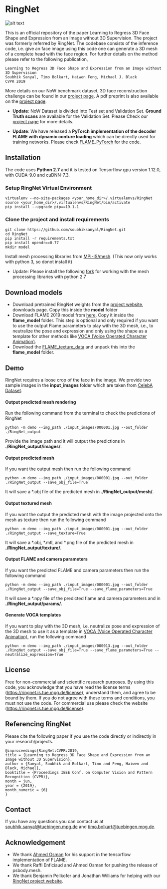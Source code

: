 # RingNet

![alt text](https://github.com/soubhiksanyal/RingNet/blob/master/gif/celeba_reconstruction.gif?raw=true)

This is an official repository of the paper Learning to Regress 3D Face Shape and Expression from an Image without 3D Supervision. The project was formerly referred by RingNet. The codebase consists of the inference code, i.e. give an face image using this code one can generate a 3D mesh of a complete head with the face region. For further details on the method please refer to the following publication,

```
Learning to Regress 3D Face Shape and Expression from an Image without 3D Supervision
Soubhik Sanyal, Timo Bolkart, Haiwen Feng, Michael J. Black
CVPR 2019
```

More details on our NoW benchmark dataset, 3D face reconstruction challenge can be found in our [project page](https://ringnet.is.tue.mpg.de). A pdf preprint is also available on the [project page](https://ringnet.is.tue.mpg.de).

* **Update**: NoW Dataset is divided into Test set and Validation Set. **Ground Truth scans** are available for the Validation Set. Please Check our [project page](https://ringnet.is.tue.mpg.de) for more details.

* **Update**: We have released a **PyTorch implementation of the decoder FLAME with dynamic conture loading** which can be directly used for training networks. Please check [FLAME_PyTorch](https://github.com/soubhiksanyal/FLAME_PyTorch) for the code.

## Installation

The code uses **Python 2.7** and it is tested on Tensorflow gpu version 1.12.0, with CUDA-9.0 and cuDNN-7.3.

### Setup RingNet Virtual Environment

```
virtualenv --no-site-packages <your_home_dir>/.virtualenvs/RingNet
source <your_home_dir>/.virtualenvs/RingNet/bin/activate
pip install --upgrade pip==19.1.1
```
### Clone the project and install requirements

```
git clone https://github.com/soubhiksanyal/RingNet.git
cd RingNet
pip install -r requirements.txt
pip install opendr==0.77
mkdir model
```
Install mesh processing libraries from [MPI-IS/mesh](https://github.com/MPI-IS/mesh). (This now only works with python 3, so donot install it)

* Update: Please install the following [fork](https://github.com/TimoBolkart/mesh) for working with the mesh processing libraries with python 2.7 

## Download models

* Download pretrained RingNet weights from the [project website](https://ringnet.is.tue.mpg.de), downloads page. Copy this inside the **model** folder
* Download FLAME 2019 model from [here](http://flame.is.tue.mpg.de/). Copy it inside the **flame_model** folder. This step is optional and only required if you want to use the output Flame parameters to play with the 3D mesh, i.e., to neutralize the pose and
expression and only using the shape as a template for other methods like [VOCA (Voice Operated Character Animation)](https://github.com/TimoBolkart/voca).
* Download the [FLAME_texture_data](http://files.is.tue.mpg.de/tbolkart/FLAME/FLAME_texture_data.zip) and unpack this into the **flame_model** folder.

## Demo

RingNet requires a loose crop of the face in the image. We provide two sample images in the **input_images** folder which are taken from [CelebA Dataset](http://mmlab.ie.cuhk.edu.hk/projects/CelebA.html). 

#### Output predicted mesh rendering

Run the following command from the terminal to check the predictions of RingNet
```
python -m demo --img_path ./input_images/000001.jpg --out_folder ./RingNet_output
```
Provide the image path and it will output the predictions in **./RingNet_output/images/**.

#### Output predicted mesh

If you want the output mesh then run the following command
```
python -m demo --img_path ./input_images/000001.jpg --out_folder ./RingNet_output --save_obj_file=True
```
It will save a *.obj file of the predicted mesh in **./RingNet_output/mesh/**.

#### Output textured mesh

If you want the output the predicted mesh with the image projected onto the mesh as texture then run the following command
```
python -m demo --img_path ./input_images/000001.jpg --out_folder ./RingNet_output --save_texture=True
```
It will save a *.obj, *.mtl, and *.png file of the predicted mesh in **./RingNet_output/texture/**.

#### Output FLAME and camera parameters

If you want the predicted FLAME and camera parameters then run the following command
```
python -m demo --img_path ./input_images/000001.jpg --out_folder ./RingNet_output --save_obj_file=True --save_flame_parameters=True
```
It will save a *.npy file of the predicted flame and camera parameters and in **./RingNet_output/params/**.

#### Generate VOCA templates

If you want to play with the 3D mesh, i.e. neutralize pose and expression of the 3D mesh to use it as a template in [VOCA (Voice Operated Character Animation)](https://github.com/TimoBolkart/voca), run the following command
```
python -m demo --img_path ./input_images/000013.jpg --out_folder ./RingNet_output --save_obj_file=True --save_flame_parameters=True --neutralize_expression=True
```

## License

Free for non-commercial and scientific research purposes. By using this code, you acknowledge that you have read the license terms (https://ringnet.is.tue.mpg.de/license), understand them, and agree to be bound by them. If you do not agree with these terms and conditions, you must not use the code. For commercial use please check the website (https://ringnet.is.tue.mpg.de/license).

## Referencing RingNet

Please cite the following paper if you use the code directly or indirectly in your research/projects.
```
@inproceedings{RingNet:CVPR:2019,
title = {Learning to Regress 3D Face Shape and Expression from an Image without 3D Supervision},
author = {Sanyal, Soubhik and Bolkart, Timo and Feng, Haiwen and Black, Michael},
booktitle = {Proceedings IEEE Conf. on Computer Vision and Pattern Recognition (CVPR)},
month = jun,
year = {2019},
month_numeric = {6}
}
```

## Contact

If you have any questions you can contact us at soubhik.sanyal@tuebingen.mpg.de and timo.bolkart@tuebingen.mpg.de.

## Acknowledgement

* We thank [Ahmed Osman](https://github.com/ahmedosman) for his support in the tensorflow implementation of FLAME.
* We thank Raffi Enficiaud and Ahmed Osman for pushing the release of psbody.mesh.
* We thank Benjamin Pellkofer and Jonathan Williams for helping with our [RingNet project website](https://ringnet.is.tue.mpg.de).
